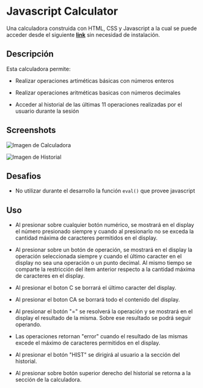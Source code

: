 # Javascript Calculator

Una calculadora construida con HTML, CSS y Javascript a la cual se puede acceder desde el siguiente **[link](https://jcozores97.github.io/Calculator/)** sin necesidad de instalación.

## Descripción

Esta calculadora permite:

* Realizar operaciones artiméticas básicas con números enteros

* Realizar operaciones aritméticas basicas con números decimales

* Acceder al historial de las últimas 11 operaciones realizadas por el usuario durante la sesión

## Screenshots

![Imagen de Calculadora ](img\Captura.PNG)

![Imagen de Historial ](img\CapturaHist.PNG)

## Desafios

* No utilizar durante el desarrollo la función ```eval()``` que provee javascript

## Uso

* Al presionar sobre cualquier botón numérico, se mostrará en el display el número presionado siempre y cuando al presionarlo no se exceda la cantidad máxima de caracteres permitidos en el display.

* Al presionar sobre un botón de operación, se mostrará en el display la operación seleccionada siempre y cuando el último caracter en el display no sea una operación o un punto decimal. Al mismo tiempo se comparte la restricción del item anterior respecto a la cantidad máxima de caracteres en el display.

* Al presionar el boton C se borrará el último caracter del display.

* Al presionar el boton CA se borrará todo el contenido del display.

* Al presionar el botón "=" se resolverá la operación y se mostrará en el display el resultado de la misma. Sobre ese resultado se podrá seguir operando.

* Las operaciones retornan "error" cuando el resultado de las mismas excede el máximo de caracteres permitidos en el display.

* Al presionar el botón "HIST" se dirigirá al usuario a la sección del historial.

* Al presionar sobre botón superior derecho del historial se retorna a la sección de la calculadora.